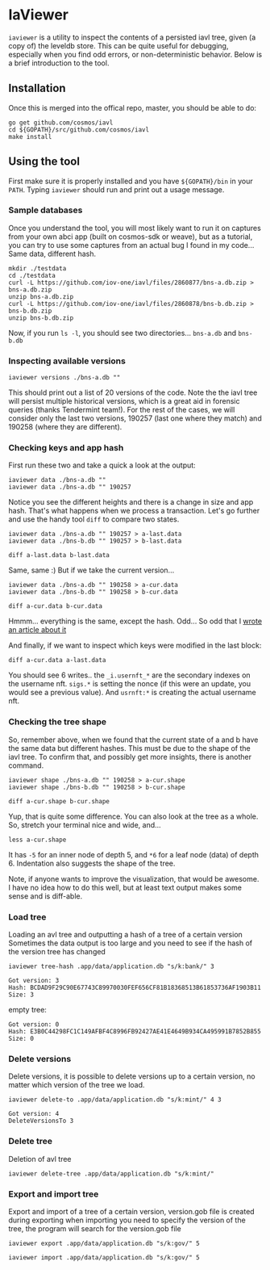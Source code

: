 # IaViewer

`iaviewer` is a utility to inspect the contents of a persisted iavl tree, given (a copy of) the leveldb store.
This can be quite useful for debugging, especially when you find odd errors, or non-deterministic behavior.
Below is a brief introduction to the tool.

## Installation

Once this is merged into the offical repo, master, you should be able to do:

```shell
go get github.com/cosmos/iavl
cd ${GOPATH}/src/github.com/cosmos/iavl
make install
```

## Using the tool

First make sure it is properly installed and you have `${GOPATH}/bin` in your `PATH`.
Typing `iaviewer` should run and print out a usage message.

### Sample databases

Once you understand the tool, you will most likely want to run it on captures from your
own abci app (built on cosmos-sdk or weave), but as a tutorial, you can try to use some
captures from an actual bug I found in my code... Same data, different hash.

```shell
mkdir ./testdata
cd ./testdata
curl -L https://github.com/iov-one/iavl/files/2860877/bns-a.db.zip > bns-a.db.zip
unzip bns-a.db.zip
curl -L https://github.com/iov-one/iavl/files/2860878/bns-b.db.zip > bns-b.db.zip
unzip bns-b.db.zip
```

Now, if you run `ls -l`, you should see two directories... `bns-a.db` and `bns-b.db`

### Inspecting available versions

```shell
iaviewer versions ./bns-a.db ""
```

This should print out a list of 20 versions of the code. Note the the iavl tree will persist multiple
historical versions, which is a great aid in forensic queries (thanks Tendermint team!). For the rest
of the cases, we will consider only the last two versions, 190257 (last one where they match) and 190258
(where they are different).

### Checking keys and app hash

First run these two and take a quick a look at the output:

```shell
iaviewer data ./bns-a.db ""
iaviewer data ./bns-a.db "" 190257
```

Notice you see the different heights and there is a change in size and app hash.
That's what happens when we process a transaction. Let's go further and use
the handy tool `diff` to compare two states.

```shell
iaviewer data ./bns-a.db "" 190257 > a-last.data
iaviewer data ./bns-b.db "" 190257 > b-last.data

diff a-last.data b-last.data
```

Same, same :)
But if we take the current version...

```shell
iaviewer data ./bns-a.db "" 190258 > a-cur.data
iaviewer data ./bns-b.db "" 190258 > b-cur.data

diff a-cur.data b-cur.data
```

Hmmm... everything is the same, except the hash. Odd...
So odd that I [wrote an article about it](https://medium.com/@ethan.frey/tracking-down-a-tendermint-consensus-failure-77f6ff414406)

And finally, if we want to inspect which keys were modified in the last block:

```shell
diff a-cur.data a-last.data
```

You should see 6 writes.. the `_i.usernft_*` are the secondary indexes on the username nft.
`sigs.*` is setting the nonce (if this were an update, you would see a previous value).
And `usrnft:*` is creating the actual username nft.

### Checking the tree shape

So, remember above, when we found that the current state of a and b have the same data
but different hashes. This must be due to the shape of the iavl tree.
To confirm that, and possibly get more insights, there is another command.

```shell
iaviewer shape ./bns-a.db "" 190258 > a-cur.shape
iaviewer shape ./bns-b.db "" 190258 > b-cur.shape

diff a-cur.shape b-cur.shape
```

Yup, that is quite some difference. You can also look at the tree as a whole.
So, stretch your terminal nice and wide, and...

```shell
less a-cur.shape
```

It has `-5` for an inner node of depth 5, and `*6` for a leaf node (data) of depth 6.
Indentation also suggests the shape of the tree.

Note, if anyone wants to improve the visualization, that would be awesome.
I have no idea how to do this well, but at least text output makes some
sense and is diff-able.

### Load tree

Loading an avl tree and outputting a hash of a tree of a certain version
Sometimes the data output is too large and you need to see if the hash of the version tree has changed

```shell
iaviewer tree-hash .app/data/application.db "s/k:bank/" 3
```

```shell
Got version: 3
Hash: BCDAD9F29C90E67743C89970030FEF656CF81B18368513B61853736AF1903B11
Size: 3
```

empty tree: 

```shell
Got version: 0
Hash: E3B0C44298FC1C149AFBF4C8996FB92427AE41E4649B934CA495991B7852B855
Size: 0
```

### Delete versions

Delete versions, it is possible to delete versions up to a certain version, no matter which version of the tree we load.

```shell
iaviewer delete-to .app/data/application.db "s/k:mint/" 4 3
```

```shell
Got version: 4
DeleteVersionsTo 3

```

### Delete tree

Deletion of avl tree

```shell
iaviewer delete-tree .app/data/application.db "s/k:mint/"
```

### Export and import tree

Export and import of a tree of a certain version, version.gob file is created during exporting 
when importing you need to specify the version of the tree, the program will search for the version.gob file

```shell
iaviewer export .app/data/application.db "s/k:gov/" 5
```

```shell
iaviewer import .app/data/application.db "s/k:gov/" 5
```